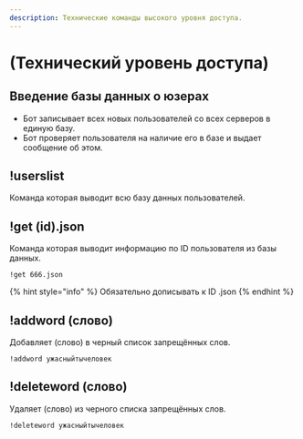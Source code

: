 ```yaml
---
description: Технические команды высокого уровня доступа.
---
```


# \(Технический уровень доступа\)

## Введение базы данных о юзерах

* Бот записывает всех новых пользователей со всех серверов в единую базу.
* Бот проверяет пользователя на наличие его в базе и выдает сообщение об этом.

## !userslist

Команда которая выводит всю базу данных пользователей.

## !get \(id\).json

Команда которая выводит информацию по ID пользователя из базы данных.

```text
!get 666.json
```

{% hint style="info" %}
Обязательно дописывать к ID .json
{% endhint %}

## !addword \(слово\)

Добавляет \(слово\) в черный список запрещённых слов.

```text
!addword ужасныйтычеловек
```

## !deleteword \(слово\)

Удаляет \(слово\) из черного списка запрещённых слов.

```text
!deleteword ужасныйтычеловек
```






